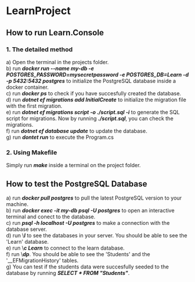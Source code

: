 # LearnProject

## How to run Learn.Console

### 1. The detailed method
a) Open the terminal in the projects folder.  
b) run ___docker run --name my-db -e POSTGRES_PASSWORD=mysecretpassword -e POSTGRES_DB=Learn -d -p 5432:5432 postgres___ to initialize the PostgreSQL database inside a docker container.  
c) run ___docker ps___ to check if you have succesfully created the database.  
d) run ___dotnet ef migrations add InitialCreate___ to initialize the migration file with the first migration.  
e) run ___dotnet ef migrations script -o ./script.sql -i___ to generate the SQL script for migrations. Now by running ___./script.sql___, you can check the migrations.  
f) run ___dotnet ef database update___ to update the database.  
g) run ___dontet run___ to execute the Program.cs  

### 2. Using Makefile

Simply run ___make___ inside a terminal on the project folder.


## How to test the PostgreSQL Database

a) run ___docker pull postgres___ to pull the latest PostgreSQL version to your machine.  
b) run ___docker exec -it my-db psql -U postgres___ to open an interactive terminal and conect to the database.  
c) run ___psql -h localhost -U postgres___ to make a connection with the database server.  
d) run \\___l___ to see the databases in your server. You should be able to see the 'Learn' database.  
e) run \\___c Learn___ to connect to the learn database.  
f) run \\___dp___. You should be able to see the 'Students' and the '__EFMigrationHistory' tables.  
g) You can test if the students data were succesfully seeded to the database by running ___SELECT * FROM "Students"___.
